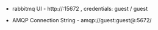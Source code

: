 - rabbitmq UI - http://<IP>:15672 , сredentials: guest / guest

- AMQP Connection String - amqp://guest:guest@<IP>:5672/